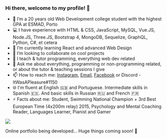 ### Hi there, welcome to my profile! 👋

- 🔭 I’m a 20 years old Web Development college student with the highest GPA at ESMAD, Porto
- 💻 I have experience with HTML & CSS, JavaScript, MySQL, Vue.JS, Node.JS, Three.JS, Bootstrap 4, MongoDB, Sequelize, GraphQL, Python, C#, et cetera
- 🌱 I’m currently learning React and advanced Web Design
- 👯 I’m looking to collaborate on cool projects
- :notebook_with_decorative_cover: I teach & tutor programming, everything web dev related
- 💬 Ask me about everything, programming or non-programming related, or about the tutor & teaching sessions I give
- 📫 How to reach me: [Instagram](https://www.instagram.com/nunopereirasousa/), [Email](mailto:nunopereirasousa00@gmail.com), [Facebook](https://www.facebook.com/nuno.sousa.9655806/) or Discord - ItWasAPleasure#1150
- :globe_with_meridians: I'm fluent at English :uk: and Portuguese. Intermediate skills in Spanish :es:. And basic skills in Russian :ru: and French :fr:
- ⚡ Facts about me: Student, Swimming National Champion + 3rd Best European Time (4x200m relay) 2015, Psychology and Mental Coaching Reader, Languages Learner, Pianist and Gamer

![](https://komarev.com/ghpvc/?username=NunoPereiraSousa&color=red&style=flat-square)

Online portfolio being developed... Huge things coming soon! :eyes:
